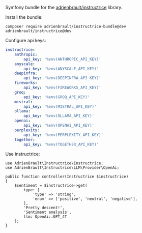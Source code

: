 Symfony bundle for the [adrienbrault/instructrice](https://github.com/adrienbrault/instructrice) library.

Install the bundle:
```
composer require adrienbrault/instructrice-bundle@dev adrienbrault/instructrice@dev
```

Configure api keys:
```yaml
instructrice:
    anthropic:
        api_key: '%env(ANTHROPIC_API_KEY)'
    anyscale:
        api_key: '%env(ANYSCALE_API_KEY)'
    deepinfra:
        api_key: '%env(DEEPINFRA_API_KEY)'
    fireworks:
        api_key: '%env(FIREWORKS_API_KEY)'
    groq:
        api_key: '%env(GROQ_API_KEY)'
    mistral:
        api_key: '%env(MISTRAL_API_KEY)'
    ollama:
        api_key: '%env(OLLAMA_API_KEY)'
    openai:
        api_key: '%env(OPENAI_API_KEY)'
    perplexity:
        api_key: '%env(PERPLEXITY_API_KEY)'
    together:
        api_key: '%env(TOGETHER_API_KEY)'
```

Use instructrice:
```
use AdrienBrault\Instructrice\Instructrice;
use AdrienBrault\Instructrice\LLM\Provider\OpenAi;

public function controller(Instructrice $instructrice)
{
    $sentiment = $instructrice->get(
        type: [
            'type' => 'string',
            'enum' => ['positive', 'neutral', 'negative'],
        ],
        'Pretty descent!',
        'Sentiment analysis',
        llm: OpenAi::GPT_4T
    );
}
```
